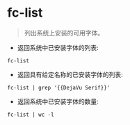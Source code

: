 # fc-list

> 列出系统上安装的可用字体。

- 返回系统中已安装字体的列表:

`fc-list`

- 返回具有给定名称的已安装字体的列表:

`fc-list | grep '{{DejaVu Serif}}'`

- 返回系统中已安装字体的数量:

`fc-list | wc -l`
